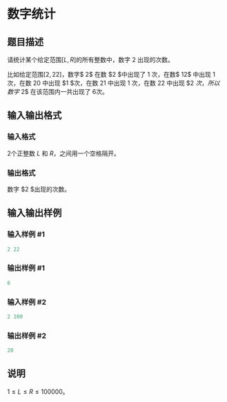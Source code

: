 # 数字统计

## 题目描述

请统计某个给定范围$[L, R]$的所有整数中，数字 $2$ 出现的次数。

比如给定范围$[2, 22]$，数字$ 2$ 在数 $2 $中出现了 $1$ 次，在数$ 12$ 中出现 $1$ 次，在数 $20$ 中出现 $1 $次，在数 21 中出现 $1$ 次，在数 $22$ 中出现 $2 $次，所以数字$ 2$ 在该范围内一共出现了 $6$次。

## 输入输出格式

### 输入格式

$2$个正整数 $L$ 和 $R$，之间用一个空格隔开。

### 输出格式

数字 $2 $出现的次数。

## 输入输出样例

### 输入样例 #1

```cpp
2 22

```
### 输出样例 #1

```cpp
6

```
### 输入样例 #2

```cpp
2 100
```


### 输出样例 #2

```cpp
20
```


## 说明

$1 ≤ L ≤R≤ 100000$。

